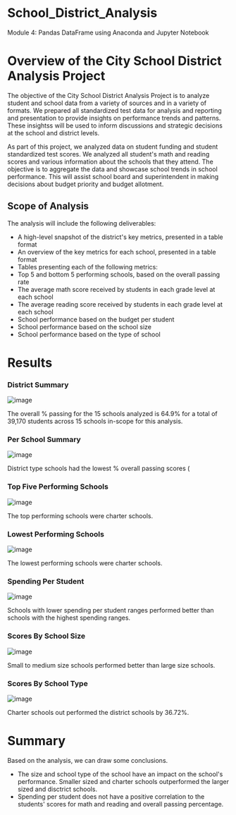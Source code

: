 # School_District_Analysis
Module 4: Pandas DataFrame using Anaconda and Jupyter Notebook

# Overview of the City School District Analysis Project 

The objective of the City School District Analysis Project is to analyze student and school data from a variety of sources and in a variety of formats. We prepared all standardized test data for analysis and reporting and presentation to provide insights on performance trends and patterns. These insightss will be used to inform discussions and strategic decisions at the school and district levels. 

As part of this project, we analyzed data on student funding and student standardized test scores. We analyzed all student's math and reading scores and various information about the schools that they attend. The objective is to aggregate the data and showcase school trends in school performance. This will assist school board and superintendent in making decisions about budget priority and budget allotment.

## Scope of Analysis

The analysis will include the following deliverables:

* A high-level snapshot of the district's key metrics, presented in a table format
* An overview of the key metrics for each school, presented in a table format
* Tables presenting each of the following metrics:
* Top 5 and bottom 5 performing schools, based on the overall passing rate
* The average math score received by students in each grade level at each school
* The average reading score received by students in each grade level at each school
* School performance based on the budget per student
* School performance based on the school size 
* School performance based on the type of school

# Results

### District Summary
![image](https://user-images.githubusercontent.com/80140082/114315478-01356780-9ab4-11eb-8771-c1dc5b08d419.png)

The overall % passing for the 15 schools analyzed is 64.9% for a total of 39,170 students across 15 schools in-scope for this analysis.

### Per School Summary
![image](https://user-images.githubusercontent.com/80140082/114315146-61c3a500-9ab2-11eb-9541-fa2309b79b10.png)

District type schools had the lowest % overall passing scores (

### Top Five Performing Schools
![image](https://user-images.githubusercontent.com/80140082/114315201-a9e2c780-9ab2-11eb-962c-49dc7ecbddcd.png)

The top performing schools were charter schools.

### Lowest Performing Schools
![image](https://user-images.githubusercontent.com/80140082/114315242-e44c6480-9ab2-11eb-8d0c-bf3ddf4acc40.png)

The lowest performing schools were charter schools.

### Spending Per Student 
![image](https://user-images.githubusercontent.com/80140082/114316046-aa7d5d00-9ab6-11eb-8e80-43eaa6352920.png)

Schools with lower spending per student ranges performed better than schools with the highest spending ranges.

### Scores By School Size
![image](https://user-images.githubusercontent.com/80140082/114316107-f7f9ca00-9ab6-11eb-9f5a-a492df021552.png)

Small to medium size schools performed better than large size schools.

### Scores By School Type
![image](https://user-images.githubusercontent.com/80140082/114316685-693a7c80-9ab9-11eb-8166-c948e1dea67f.png)

Charter schools out performed the district schools by 36.72%.

# Summary

Based on the analysis, we can draw some conclusions. 
* The size and school type of the school have an impact on the school's performance. Smaller sized and charter schools outperformed the larger sized and disctrict schools.
* Spending per student does not have a positive correlation to the students' scores for math and reading and overall passing percentage.

